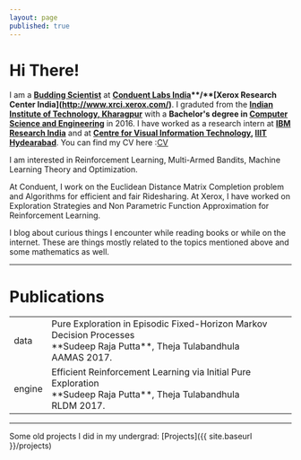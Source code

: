 ```yaml
---
layout: page
published: true
---
```


# Hi There!
I am a **[Budding Scientist](http://www.xrci.xerox.com/xerox-budding-scientists)** at **[Conduent Labs India]( "http://indialabs.conduent.com/")**/**[Xerox Research Center India](http://www.xrci.xerox.com/)**. I graduted from the **[Indian Institute of Technology, Kharagpur](http://www.iitkgp.ac.in/)** with a **Bachelor's degree in [Computer Science and Engineering](http://cse.iitkgp.ac.in/)** in 2016. I have worked as a research intern at **[IBM Research India](http://www.research.ibm.com/labs/india/)** and at **[Centre for Visual Information Technology](https://cvit.iiit.ac.in/), [IIIT Hydearabad](https://www.iiit.ac.in/)**. 
You can find my CV here :[CV](http://sudeepraja.github.io/CV.pdf)

I am interested in Reinforcement Learning, Multi-Armed Bandits, Machine Learning Theory and Optimization.

At Conduent, I work on the Euclidean Distance Matrix Completion problem and Algorithms for efficient and fair Ridesharing. At Xerox, I have worked on Exploration Strategies and Non Parametric Function Approximation for Reinforcement Learning.

I blog about curious things I encounter while reading books or while on the internet. These are things mostly related to the topics mentioned above and some mathematics as well.

---

# Publications

<table>
  <tr>
    <td>data</td>
    <td>Pure Exploration in Episodic Fixed-Horizon Markov Decision Processes <br />**Sudeep Raja Putta**, Theja Tulabandhula <br />AAMAS 2017.</td>
  </tr>
  <tr>
    <td>engine</td>
    <td>Efficient Reinforcement Learning via Initial Pure Exploration <br />**Sudeep Raja Putta**, Theja Tulabandhula <br />RLDM 2017.</td>
  </tr>
</table>

---
Some old projects I did in my undergrad: [Projects]({{ site.baseurl }}/projects)
